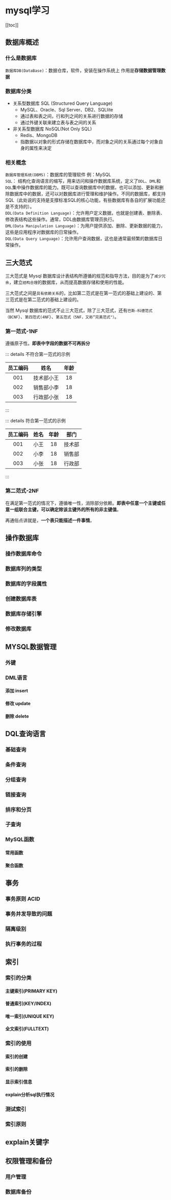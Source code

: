# mysql学习  

[[toc]]

## 数据库概述  

### 什么是数据库

`数据库DB(DataBase)`：数据仓库，软件，安装在操作系统上 作用是**存储数据管理数据**

### 数据库分类

- 关系型数据库 SQL (Structured Query Language)
  - MySQL、Oracle、Sql Server、DB2、SQLlite
  - 通过表和表之间，行和列之间的关系进行数据的存储
  - 通过外键关联来建立表与表之间的关系
- 非关系型数据库 NoSQL(Not Only SQL)
  - Redis、MongoDB
  - 指数据以对象的形式存储在数据库中，而对象之间的关系通过每个对象自身的属性来决定

### 相关概念

`数据库管理系统(DBMS)`：数据库的管理软件 例：MySQL  
`SQL`： 结构化查询语言的缩写，用来访问和操作数据库系统，定义了`DDL`、`DML`和`DQL`集中操作数据库的能力。既可以查询数据库中的数据，也可以添加、更新和删除数据库中的数据，还可以对数据库进行管理和维护操作。不同的数据库，都支持SQL（此处说的支持是支撑标准SQL的核心功能，有些数据库有各自的扩展功能还是不支持的）。  
`DDL(Data Definition Language)`：允许用户定义数据，也就是创建表、删除表、修改表结构这些操作。通常，DDL由数据库管理员执行。  
`DML(Data Manipulation Language)`：为用户提供添加、删除、更新数据的能力，这些是应用程序对数据库的日常操作。  
`DQL(Data Query Language)`：允许用户查询数据，这也是通常最频繁的数据库日常操作。  

## 三大范式

三大范式是 Mysql 数据库设计表结构所遵循的规范和指导方法，目的是为了`减少冗余`，建立`结构合理`的数据库，从而提高数据存储和使用的性能。  

三大范式之间是`具有依赖关系`的，比如第二范式是在第一范式的基础上建设的、第三范式是在第二范式的基础上建设的。  

当然 Mysql 数据库的范式不止三大范式，除了三大范式，还有`巴斯-科德范式（BCNF`）、`第四范式(4NF`）、`第五范式（5NF，又称“完美范式"）`。  

### 第一范式-1NF

遵循原子性。**即表中字段的数据不可再拆分**  

::: details 不符合第一范式的示例

|   员工编码   |   姓名    |   年龄    |
| :----------: | :-------: | :-------: |
|   001   | 技术部小王 | 18 |
|   002   | 销售部小李| 18 |
|   003   | 行政部小张 | 18 |

:::

::: details 符合第一范式的示例

|   员工编码   |   姓名    |   年龄    |   部门    |
| :----------: | :-------: | :-------: | :-------: |
|   001   | 小王 | 18 | 技术部 |
|   002   | 小李| 18 | 销售部 |
|   003   | 小张 | 18 | 行政部 |

:::

### 第二范式-2NF

在满足第一范式的情况下，遵循唯一性，消除部分依赖。**即表中任意一个主键或任意一组联合主键，可以确定除该主键外的所有的非主键值**。  

再通俗点讲就是，**一个表只能描述一件事情**。  


## 操作数据库

### 操作数据库命令

### 数据库列的类型

### 数据库的字段属性

### 创建数据库表

### 数据库存储引擎

### 修改数据库

## MYSQL数据管理

### 外键

### DML语言

#### 添加 insert

#### 修改 update  

#### 删除 delete

## DQL查询语言

### 基础查询

### 条件查询

### 分组查询


### 链接查询

### 排序和分页

### 子查询

### MySQL函数

#### 常用函数

#### 聚合函数

## 事务

### 事务原则 ACID

### 事务并发导致的问题

### 隔离级别

### 执行事务的过程

## 索引

### 索引的分类

#### 主键索引(PRIMARY KEY)

#### 普通索引(KEY/INDEX)

#### 唯一索引(UNIQUE KEY)

#### 全文索引(FULLTEXT)

### 索引的使用

#### 索引的创建

#### 索引的删除


#### 显示索引信息

#### explain分析sql执行情况

### 测试索引

### 索引原则

## explain关键字

## 权限管理和备份

### 用户管理

### 数据库备份